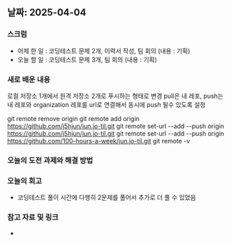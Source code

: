 ## 날짜: 2025-04-04

### 스크럼
- 어제 한 일 : 코딩테스트 문제 2개, 이력서 작성, 팀 회의 (내용 : 기획)
- 오늘 할 일 : 코딩테스트 문제 3개, 팀 회의 (내용 : 기획)


### 새로 배운 내용
로컬 저장소 1개에서 원격 저장소 2개로 푸시하는 형태로 변경
pull은 내 레포, push는 내 레포와 organization 레포를 url로 연결해서 동시에 push 될수 있도록 설정

git remote remove origin
git remote add origin https://github.com/j5hjun/jun.jo-til.git
git remote set-url --add --push origin https://github.com/j5hjun/jun.jo-til.git
git remote set-url --add --push origin https://github.com/100-hours-a-week/jun.jo-til.git
git remote -v

### 오늘의 도전 과제와 해결 방법

### 오늘의 회고
- 코딩테스트 풀이 시간에 다행히 2문제를 풀어서 추가로 더 풀 수 있었음

### 참고 자료 및 링크
- 
